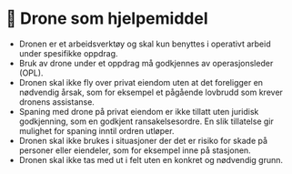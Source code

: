 # 🚁 Drone som hjelpemiddel

* Dronen er et arbeidsverktøy og skal kun benyttes i operativt arbeid under spesifikke oppdrag.
* Bruk av drone under et oppdrag må godkjennes av operasjonsleder (OPL).
* Dronen skal ikke fly over privat eiendom uten at det foreligger en nødvendig årsak, som for eksempel et pågående lovbrudd som krever dronens assistanse.
* Spaning med drone på privat eiendom er ikke tillatt uten juridisk godkjenning, som en godkjent ransakelsesordre. En slik tillatelse gir mulighet for spaning inntil ordren utløper.
* Dronen skal ikke brukes i situasjoner der det er risiko for skade på personer eller eiendeler, som for eksempel inne på stasjonen.
* Dronen skal ikke tas med ut i felt uten en konkret og nødvendig grunn.
